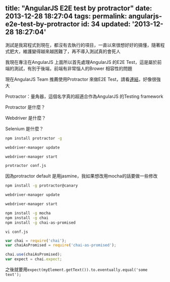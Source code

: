 title: "AngularJS E2E test by protractor"
date: 2013-12-28 18:27:04
tags:
permalink: angularjs-e2e-test-by-protractor
id: 34
updated: '2013-12-28 18:27:04'
---



測試是我寫程式到現在，都沒有去執行的項目，一直以來很想好好的搞懂，隨著程式肥大，維護變得越來越困難了，再不導入測試真的會死人

我現在專注在AngularJS 上面所以首先處理AngularJS 的E2E Test，這是屬於前端的測試，有別于後端，前端有非常惱人的Brower 相容性的問題

現在AngularJS Team 推薦使用Protractor 來做E2E Test，請看[連結](http://docs.angularjs.org/guide/dev_guide.e2e-testing)，好像很強大

Protractor：量角器，這個名字真的超適合作為AngularJS 的Testing framework

Protractor 是什麼？

Webdriver 是什麼？

Selenium 是什麼？


```bash
npm install protractor -g

webdriver-manager update

webdriver-manager start

protractor conf.js
```

因為protractor default 是用jasmine，我如果想改用mocha的話要做一些修改

```bash
npm install -g protractor@canary

webdriver-manager update

webdriver-manager start

npm install -g mocha
npm install -g chai
npm install -g chai-as-promised

```

`vi conf.js`

```javascript
var chai = require('chai');
var chaiAsPromised = require('chai-as-promised');

chai.use(chaiAsPromised);
var expect = chai.expect;
```

之後就要用`expect(myElement.getText()).to.eventually.equal('some text');`
